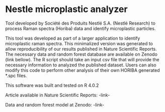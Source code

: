 # Nestle microplastic analyzer
Tool developed by Société des Produits Nestlé S.A. (Nestlé Research) to process Raman spectra (Horiba) data and identify microplastic particles.

This tool was developed as part of a larger application to identify microplastic raman spectra.
This minimalized version was generated to allow reproducibility of our results published in Nature Scientific Reports.
The necessary data and random forest database are available on Zenodo (link bellow). The R script should take an input csv file that will provide the necessary information to analyzed the published dataset.
Users can also modify this code to perform other analysis of their own HORIBA generated *.spc files.

This software was built and tested on R 4.0.2

Article available in Nature Scientific Reports:
-link-

Data and random forest model at Zenodo:
-link-
